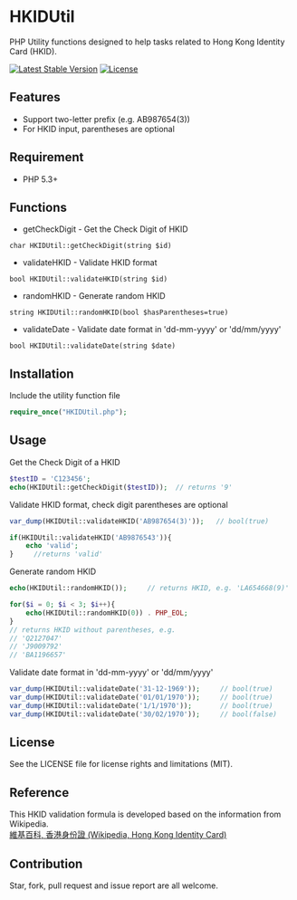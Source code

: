 # HKIDUtil
PHP Utility functions designed to help tasks related to Hong Kong Identity Card (HKID).

[![Latest Stable Version](https://poser.pugx.org/yhdleung/hkid-util/v/stable)](https://packagist.org/packages/yhdleung/hkid-util)
[![License](https://poser.pugx.org/yhdleung/hkid-util/license)](https://packagist.org/packages/yhdleung/hkid-util)

## Features
* Support two-letter prefix (e.g. AB987654(3))
* For HKID input, parentheses are optional 

## Requirement
* PHP 5.3+

## Functions
* getCheckDigit - Get the Check Digit of HKID
```
char HKIDUtil::getCheckDigit(string $id)
```
* validateHKID - Validate HKID format
```
bool HKIDUtil::validateHKID(string $id)
```
* randomHKID - Generate random HKID
```
string HKIDUtil::randomHKID(bool $hasParentheses=true)
```
* validateDate - Validate date format in 'dd-mm-yyyy' or 'dd/mm/yyyy'
```
bool HKIDUtil::validateDate(string $date)
```

## Installation 
Include the utility function file 
```PHP
require_once("HKIDUtil.php");
```

## Usage
Get the Check Digit of a HKID
```PHP
$testID = 'C123456';
echo(HKIDUtil::getCheckDigit($testID));  // returns '9'
```

Validate HKID format, check digit parentheses are optional
```PHP
var_dump(HKIDUtil::validateHKID('AB987654(3)'));   // bool(true)

if(HKIDUtil::validateHKID('AB9876543')){ 
    echo 'valid'; 
}     //returns 'valid'
```

Generate random HKID
```PHP
echo(HKIDUtil::randomHKID());     // returns HKID, e.g. 'LA654668(9)'

for($i = 0; $i < 3; $i++){
    echo(HKIDUtil::randomHKID(0)) . PHP_EOL;
}
// returns HKID without parentheses, e.g. 
// 'Q2127047'
// 'J9009792'
// 'BA1196657'
```

Validate date format in 'dd-mm-yyyy' or 'dd/mm/yyyy'
```PHP
var_dump(HKIDUtil::validateDate('31-12-1969'));     // bool(true)
var_dump(HKIDUtil::validateDate('01/01/1970'));     // bool(true)
var_dump(HKIDUtil::validateDate('1/1/1970'));       // bool(true)
var_dump(HKIDUtil::validateDate('30/02/1970'));     // bool(false)
```

## License
See the LICENSE file for license rights and limitations (MIT).

## Reference
This HKID validation formula is developed based on the information from Wikipedia.   
[維基百科, 香港身份證 (Wikipedia, Hong Kong Identity Card)](https://zh.wikipedia.org/w/index.php?title=%E9%A6%99%E6%B8%AF%E8%BA%AB%E4%BB%BD%E8%AD%89&variant=zh-hk#.E6.A0.A1.E9.A9.97.E7.A2.BC)

## Contribution
Star, fork, pull request and issue report are all welcome.